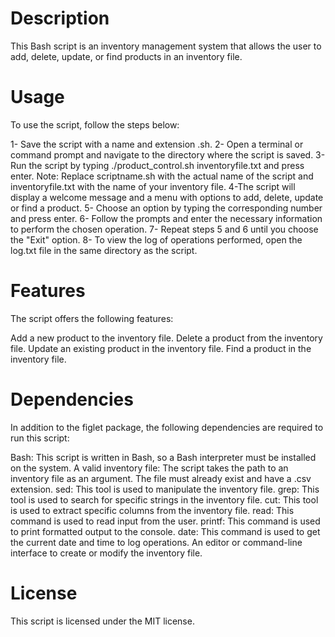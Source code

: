 # Description
This Bash script is an inventory management system that allows the user to add, delete, update, or find products in an inventory file.

# Usage
To use the script, follow the steps below:

1- Save the script with a name and extension .sh.
2- Open a terminal or command prompt and navigate to the directory where the script is saved.
3- Run the script by typing ./product_control.sh inventoryfile.txt and press enter.
Note: Replace scriptname.sh with the actual name of the script and inventoryfile.txt with the name of your inventory file.
4-The script will display a welcome message and a menu with options to add, delete, update or find a product.
5- Choose an option by typing the corresponding number and press enter.
6- Follow the prompts and enter the necessary information to perform the chosen operation.
7- Repeat steps 5 and 6 until you choose the "Exit" option.
8- To view the log of operations performed, open the log.txt file in the same directory as the script.

# Features
The script offers the following features:

Add a new product to the inventory file.
Delete a product from the inventory file.
Update an existing product in the inventory file.
Find a product in the inventory file.

# Dependencies
In addition to the figlet package, the following dependencies are required to run this script:

Bash: This script is written in Bash, so a Bash interpreter must be installed on the system.
A valid inventory file: The script takes the path to an inventory file as an argument. The file must already exist and have a .csv extension.
sed: This tool is used to manipulate the inventory file.
grep: This tool is used to search for specific strings in the inventory file.
cut: This tool is used to extract specific columns from the inventory file.
read: This command is used to read input from the user.
printf: This command is used to print formatted output to the console.
date: This command is used to get the current date and time to log operations.
An editor or command-line interface to create or modify the inventory file.

# License
This script is licensed under the MIT license.
